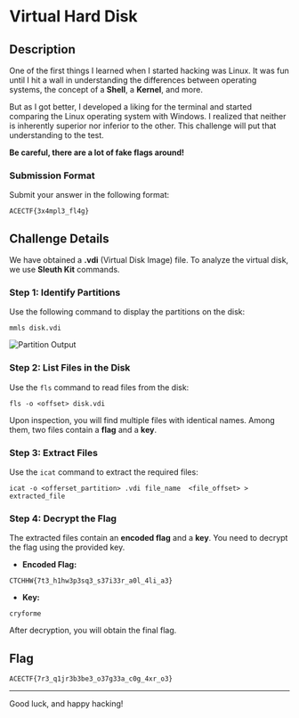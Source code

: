 # Virtual Hard Disk 

## Description

One of the first things I learned when I started hacking was Linux. It was fun until I hit a wall in understanding the differences between operating systems, the concept of a **Shell**, a **Kernel**, and more.

But as I got better, I developed a liking for the terminal and started comparing the Linux operating system with Windows. I realized that neither is inherently superior nor inferior to the other. This challenge will put that understanding to the test.

**Be careful, there are a lot of fake flags around!**

### Submission Format
Submit your answer in the following format:
```
ACECTF{3x4mpl3_fl4g}
```

## Challenge Details

We have obtained a **.vdi** (Virtual Disk Image) file. To analyze the virtual disk, we use **Sleuth Kit** commands.

### Step 1: Identify Partitions
Use the following command to display the partitions on the disk:
```
mmls disk.vdi
```

![Partition Output](https://github.com/user-attachments/assets/5cf9bb12-1f99-4e29-beac-cbe9fbed23a4)

### Step 2: List Files in the Disk
Use the `fls` command to read files from the disk:
```
fls -o <offset> disk.vdi
```

Upon inspection, you will find multiple files with identical names. Among them, two files contain a **flag** and a **key**.

### Step 3: Extract Files
Use the `icat` command to extract the required files:
```
icat -o <offerset_partition> .vdi file_name  <file_offset> > extracted_file
```

### Step 4: Decrypt the Flag
The extracted files contain an **encoded flag** and a **key**. You need to decrypt the flag using the provided key.

- **Encoded Flag:**
```
CTCHHW{7t3_h1hw3p3sq3_s37i33r_a0l_4li_a3}
```
- **Key:**
```
cryforme
```

After decryption, you will obtain the final flag.

## Flag
```
ACECTF{7r3_q1jr3b3be3_o37g33a_c0g_4xr_o3}
```

---

Good luck, and happy hacking!

